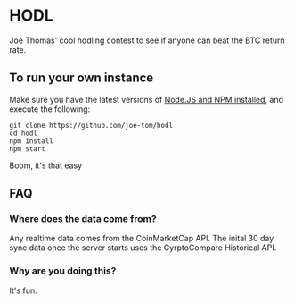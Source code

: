 # HODL

Joe Thomas' cool hodling contest to see if anyone can beat the BTC return rate.

## To run your own instance
Make sure you have the latest versions of [Node.JS and NPM installed](https://nodejs.org/en/download/), and execute the following:

```
git clone https://github.com/joe-tom/hodl
cd hodl
npm install
npm start
```

Boom, it's that easy

## FAQ
### Where does the data come from?
Any realtime data comes from the CoinMarketCap API. The inital 30 day sync data once the server starts uses the CyrptoCompare Historical API.
### Why are you doing this?
It's fun.
